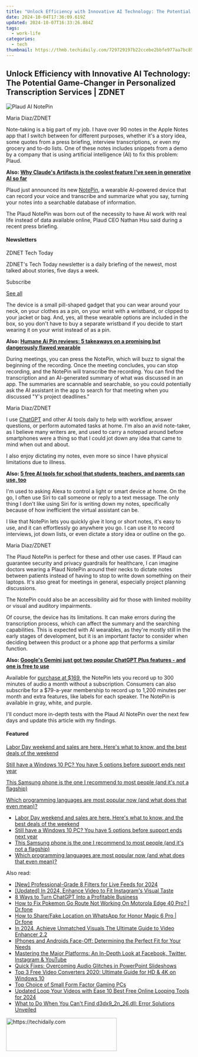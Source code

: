 ```yaml
---
title: "Unlock Efficiency with Innovative AI Technology: The Potential Game-Changer in Personalized Transcription Services | ZDNET"
date: 2024-10-04T17:36:09.619Z
updated: 2024-10-07T16:33:26.084Z
tags:
  - work-life
categories:
  - tech
thumbnail: https://thmb.techidaily.com/729729197b22ccebe2bbfe977aa7bc85dbf69a72f989ad7aa422cd7f1d76fb4a.jpg
---
```


## Unlock Efficiency with Innovative AI Technology: The Potential Game-Changer in Personalized Transcription Services | ZDNET

![Plaud AI NotePin](https://www.zdnet.com/a/img/resize/daa63e17589056ef875eb4827bd371d11e071e2c/2024/08/28/f55903dc-c6c0-45b3-9ecb-2a7dc11d6e74/5.jpg?auto=webp&width=1280)

Maria Diaz/ZDNET

Note-taking is a big part of my job. I have over 90 notes in the Apple Notes app that I switch between for different purposes, whether it's a story idea, some quotes from a press briefing, interview transcriptions, or even my grocery and to-do lists. One of these notes includes snippets from a demo by a company that is using artificial intelligence (AI) to fix this problem: Plaud.

**Also: [Why Claude's Artifacts is the coolest feature I've seen in generative AI so far](https://www.zdnet.com/article/why-claudes-artifacts-is-the-coolest-feature-ive-seen-in-generative-ai-so-far/)**

Plaud just announced its new [NotePin](https://www.plaud.ai/products/notepin), a wearable AI-powered device that can record your voice and transcribe and summarize what you say, turning your notes into a searchable database of information. 

The Plaud NotePin was born out of the necessity to have AI work with real life instead of data available online, Plaud CEO Nathan Hsu said during a recent press briefing. 

#### Newsletters

ZDNET Tech Today

ZDNET's Tech Today newsletter is a daily briefing of the newest, most talked about stories, five days a week.

 Subscribe

[See all](https://www.zdnet.com/newsletters/)

The device is a small pill-shaped gadget that you can wear around your neck, on your clothes as a pin, on your wrist with a wristband, or clipped to your jacket or bag. And, yes, all these wearable options are included in the box, so you don't have to buy a separate wristband if you decide to start wearing it on your wrist instead of as a pin. 

**Also: [Humane Ai Pin reviews: 5 takeaways on a promising but dangerously flawed wearable](https://www.zdnet.com/article/humane-ai-pin-reviews-5-takeaways-on-a-promising-but-dangerously-flawed-wearable/)**

During meetings, you can press the NotePin, which will buzz to signal the beginning of the recording. Once the meeting concludes, you can stop recording, and the NotePin will transcribe the recording. You can find the transcription and an AI-generated summary of what was discussed in an app. The summaries are scannable and searchable, so you could potentially ask the AI assistant in the app to search for that meeting when you discussed "Y's project deadlines."

Maria Diaz/ZDNET

I use [ChatGPT](https://www.zdnet.com/article/what-is-chatgpt-and-why-does-it-matter-heres-everything-you-need-to-know/) and other AI tools daily to help with workflow, answer questions, or perform automated tasks at home. I'm also an avid note-taker, as I believe many writers are, and used to carry a notepad around before smartphones were a thing so that I could jot down any idea that came to mind when out and about. 

I also enjoy dictating my notes, even more so since I have physical limitations due to illness. 

**Also: [5 free AI tools for school that students, teachers, and parents can use, too](https://www.zdnet.com/article/5-free-ai-tools-for-school-that-students-teachers-and-parents-can-use-too/)**

I'm used to asking Alexa to control a light or smart device at home. On the go, I often use Siri to call someone or reply to a text message. The only thing I don't like using Siri for is writing down my notes, specifically because of how inefficient the virtual assistant can be. 

I like that NotePin lets you quickly give it long or short notes, it's easy to use, and it can effortlessly go anywhere you go. I can use it to record interviews, jot down lists, or even dictate a story idea or outline on the go. 

Maria Diaz/ZDNET

The Plaud NotePin is perfect for these and other use cases. If Plaud can guarantee security and privacy guardrails for healthcare, I can imagine doctors wearing a Plaud NotePin around their necks to dictate notes between patients instead of having to stop to write down something on their laptops. It's also great for meetings in general, especially project planning discussions.

The NotePin could also be an accessibility aid for those with limited mobility or visual and auditory impairments. 

Of course, the device has its limitations. It can make errors during the transcription process, which can affect the summary and the searching capabilities. This is expected with AI wearables, as they're mostly still in the early stages of development, but it is an important factor to consider when deciding between this product or a phone app that performs a similar function. 

**Also: [Google's Gemini just got two popular ChatGPT Plus features - and one is free to use](https://www.zdnet.com/article/googles-gemini-just-got-two-popular-chatgpt-plus-features-and-one-is-free-to-use/)**

Available for [purchase at $169](https://www.plaud.ai/products/notepin), the NotePin lets you record up to 300 minutes of audio a month without a subscription. Consumers can also subscribe for a $79-a-year membership to record up to 1,200 minutes per month and extra features, like labels for each speaker. The NotePin is available in gray, white, and purple.

I'll conduct more in-depth tests with the Plaud AI NotePin over the next few days and update this article with my findings. 

#### Featured

[Labor Day weekend and sales are here. Here's what to know, and the best deals of the weekend](https://www.zdnet.com/article/labor-day-deals-everything-to-know-09-02-2024/ "Labor Day weekend and sales are here. Here's what to know, and the best deals of the weekend")

[Still have a Windows 10 PC? You have 5 options before support ends next year](https://www.zdnet.com/article/still-have-a-windows-10-pc-you-have-5-options-before-support-ends-next-year/ "Still have a Windows 10 PC? You have 5 options before support ends next year")

[This Samsung phone is the one I recommend to most people (and it's not a flagship)](https://www.zdnet.com/article/this-samsung-phone-is-the-one-i-recommend-to-most-people-and-its-not-a-flagship/ "This Samsung phone is the one I recommend to most people (and it's not a flagship)")

[Which programming languages are most popular now (and what does that even mean)?](https://www.zdnet.com/article/the-most-popular-programming-languages-in-2024-and-what-that-even-means/ "Which programming languages are most popular now (and what does that even mean)?")

* [Labor Day weekend and sales are here. Here's what to know, and the best deals of the weekend](https://www.zdnet.com/article/labor-day-deals-everything-to-know-09-02-2024/ "Labor Day weekend and sales are here. Here's what to know, and the best deals of the weekend")
* [Still have a Windows 10 PC? You have 5 options before support ends next year](https://www.zdnet.com/article/still-have-a-windows-10-pc-you-have-5-options-before-support-ends-next-year/ "Still have a Windows 10 PC? You have 5 options before support ends next year")
* [This Samsung phone is the one I recommend to most people (and it's not a flagship)](https://www.zdnet.com/article/this-samsung-phone-is-the-one-i-recommend-to-most-people-and-its-not-a-flagship/ "This Samsung phone is the one I recommend to most people (and it's not a flagship)")
* [Which programming languages are most popular now (and what does that even mean)?](https://www.zdnet.com/article/the-most-popular-programming-languages-in-2024-and-what-that-even-means/ "Which programming languages are most popular now (and what does that even mean)?")

<ins class="adsbygoogle"
     style="display:block"
     data-ad-format="autorelaxed"
     data-ad-client="ca-pub-7571918770474297"
     data-ad-slot="1223367746"></ins>

<ins class="adsbygoogle"
     style="display:block"
     data-ad-client="ca-pub-7571918770474297"
     data-ad-slot="8358498916"
     data-ad-format="auto"
     data-full-width-responsive="true"></ins>

<span class="atpl-alsoreadstyle">Also read:</span>
<div><ul>
<li><a href="https://fox-access.techidaily.com/new-professional-grade-8-filters-for-live-feeds-for-2024/"><u>[New] Professional-Grade 8 Filters for Live Feeds for 2024</u></a></li>
<li><a href="https://instagram-video-recordings.techidaily.com/updated-in-2024-enhance-video-to-fit-instagrams-visual-taste/"><u>[Updated] In 2024, Enhance Video to Fit Instagram's Visual Taste</u></a></li>
<li><a href="https://tech-savvy.techidaily.com/8-ways-to-turn-chatgpt-into-a-profitable-business/"><u>8 Ways to Turn ChatGPT Into a Profitable Business</u></a></li>
<li><a href="https://android-pokemon-go.techidaily.com/how-to-fix-pokemon-go-route-not-working-on-motorola-edge-40-pro-drfone-by-drfone-virtual-android/"><u>How to Fix Pokemon Go Route Not Working On Motorola Edge 40 Pro? | Dr.fone</u></a></li>
<li><a href="https://location-social.techidaily.com/how-to-sharefake-location-on-whatsapp-for-honor-magic-6-pro-drfone-by-drfone-virtual-android/"><u>How to Share/Fake Location on WhatsApp for Honor Magic 6 Pro | Dr.fone</u></a></li>
<li><a href="https://extra-lessons.techidaily.com/in-2024-achieve-unmatched-visuals-the-ultimate-guide-to-video-enhancer-22/"><u>In 2024, Achieve Unmatched Visuals The Ultimate Guide to Video Enhancer 2.2</u></a></li>
<li><a href="https://techno-recovery.techidaily.com/iphones-and-androids-face-off-determining-the-perfect-fit-for-your-needs/"><u>IPhones and Androids Face-Off: Determining the Perfect Fit for Your Needs</u></a></li>
<li><a href="https://win-forum.techidaily.com/mastering-the-major-platforms-an-in-depth-look-at-facebook-twitter-instagram-and-youtube/"><u>Mastering the Major Platforms: An In-Depth Look at Facebook, Twitter, Instagram & YouTube</u></a></li>
<li><a href="https://techno-recovery.techidaily.com/quick-fixes-overcoming-audio-glitches-in-powerpoint-slideshows/"><u>Quick Fixes: Overcoming Audio Glitches in PowerPoint Slideshows</u></a></li>
<li><a href="https://tech-revival.techidaily.com/top-3-free-video-converters-2020-ultimate-guide-for-hd-and-4k-on-windows-10/"><u>Top 3 Free Video Converters 2020: Ultimate Guide for HD & 4K on Windows 10</u></a></li>
<li><a href="https://techno-recovery.techidaily.com/top-choice-of-small-form-factor-gaming-pcs/"><u>Top Choice of Small Form Factor Gaming PCs</u></a></li>
<li><a href="https://ai-video-tools.techidaily.com/updated-loop-your-videos-with-ease-10-best-free-online-looping-tools-for-2024/"><u>Updated Loop Your Videos with Ease 10 Best Free Online Looping Tools for 2024</u></a></li>
<li><a href="https://techno-recovery.techidaily.com/what-to-do-when-you-cant-find-d3dx92n26dll-error-solutions-unveiled/"><u>What to Do When You Can't Find d3dx9_2n_26.dll: Error Solutions Unveiled</u></a></li>
</ul></div>

<!-- affiliate ads begin -->
<a href="https://aligracehair.sjv.io/c/5597632/2016165/19272" target="_top" id="2016165">
  <img src="//a.impactradius-go.com/display-ad/19272-2016165" border="0" alt="https://techidaily.com" width="300" height="90"/>
</a>
<img height="0" width="0" src="https://aligracehair.sjv.io/i/5597632/2016165/19272" style="position:absolute;visibility:hidden;" border="0" />
<!-- affiliate ads end -->


